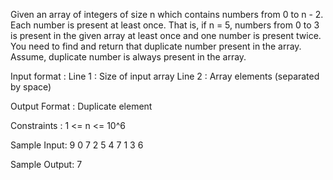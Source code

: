 Given an array of integers of size n which contains numbers from 0 to n - 2. Each number is present at least once. That is, if n = 5, numbers from 0 to 3 is present in the given array at least once and one number is present twice. You need to find and return that duplicate number present in the array.
Assume, duplicate number is always present in the array.

Input format :
Line 1 : Size of input array
Line 2 : Array elements (separated by space)

Output Format :
Duplicate element

Constraints :
1 <= n <= 10^6

Sample Input:
9
0 7 2 5 4 7 1 3 6

Sample Output:
7